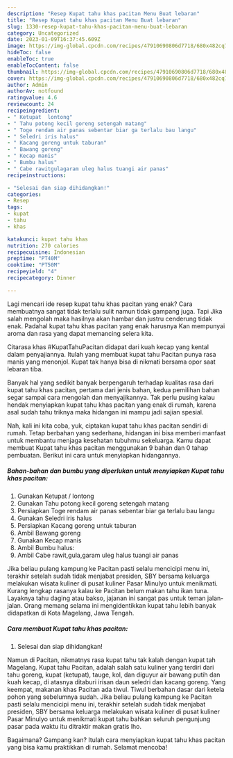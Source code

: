 ```yaml
---
description: "Resep Kupat tahu khas pacitan Menu Buat lebaran"
title: "Resep Kupat tahu khas pacitan Menu Buat lebaran"
slug: 1330-resep-kupat-tahu-khas-pacitan-menu-buat-lebaran
category: Uncategorized
date: 2023-01-09T16:37:45.609Z
image: https://img-global.cpcdn.com/recipes/47910690806d7718/680x482cq70/kupat-tahu-khas-pacitan-foto-resep-utama.jpg
hideToc: false
enableToc: true
enableTocContent: false
thumbnail: https://img-global.cpcdn.com/recipes/47910690806d7718/680x482cq70/kupat-tahu-khas-pacitan-foto-resep-utama.jpg
cover: https://img-global.cpcdn.com/recipes/47910690806d7718/680x482cq70/kupat-tahu-khas-pacitan-foto-resep-utama.jpg
author: Admin
authorAv: notfound
ratingvalue: 4.6
reviewcount: 24
recipeingredient:
- " Ketupat  lontong"
- " Tahu potong kecil goreng setengah matang"
- " Toge rendam air panas sebentar biar ga terlalu bau langu"
- " Seledri iris halus"
- " Kacang goreng untuk taburan"
- " Bawang goreng"
- " Kecap manis"
- " Bumbu halus"
- " Cabe rawitgulagaram uleg halus tuangi air panas"
recipeinstructions:

- "Selesai dan siap dihidangkan!"
categories:
- Resep
tags:
- kupat
- tahu
- khas

katakunci: kupat tahu khas 
nutrition: 270 calories
recipecuisine: Indonesian
preptime: "PT40M"
cooktime: "PT50M"
recipeyield: "4"
recipecategory: Dinner

---
```



Lagi mencari ide resep kupat tahu khas pacitan yang enak? Cara membuatnya sangat tidak terlalu sulit namun tidak gampang juga. Tapi Jika salah mengolah maka hasilnya akan hambar dan justru cenderung tidak enak. Padahal kupat tahu khas pacitan yang enak harusnya Kan mempunyai aroma dan rasa yang dapat memancing selera kita.


Citarasa khas #KupatTahuPacitan didapat dari kuah kecap yang kental dalam penyajiannya. Itulah yang membuat kupat tahu Pacitan punya rasa manis yang menonjol. Kupat tak hanya bisa di nikmati bersama opor saat lebaran tiba.

Banyak hal yang sedikit banyak berpengaruh terhadap kualitas rasa dari kupat tahu khas pacitan, pertama dari jenis bahan, kedua pemilihan bahan segar sampai cara mengolah dan menyajikannya. Tak perlu pusing kalau hendak menyiapkan kupat tahu khas pacitan yang enak di rumah, karena asal sudah tahu triknya maka hidangan ini mampu jadi sajian spesial.


Nah, kali ini kita coba, yuk, ciptakan kupat tahu khas pacitan sendiri di rumah. Tetap berbahan yang sederhana, hidangan ini bisa memberi manfaat untuk membantu menjaga kesehatan tubuhmu sekeluarga. Kamu dapat membuat Kupat tahu khas pacitan menggunakan 9 bahan dan 0 tahap pembuatan. Berikut ini cara untuk menyiapkan hidangannya.

<!--inarticleads1-->

##### Bahan-bahan dan bumbu yang diperlukan untuk menyiapkan Kupat tahu khas pacitan:

1. Gunakan  Ketupat / lontong
1. Gunakan  Tahu potong kecil goreng setengah matang
1. Persiapkan  Toge rendam air panas sebentar biar ga terlalu bau langu
1. Gunakan  Seledri iris halus
1. Persiapkan  Kacang goreng untuk taburan
1. Ambil  Bawang goreng
1. Gunakan  Kecap manis
1. Ambil  Bumbu halus:
1. Ambil  Cabe rawit,gula,garam uleg halus tuangi air panas


Jika beliau pulang kampung ke Pacitan pasti selalu mencicipi menu ini, terakhir setelah sudah tidak menjabat presiden, SBY bersama keluarga melakukan wisata kuliner di pusat kuliner Pasar Minulyo untuk menikmati. Kurang lengkap rasanya kalau ke Pacitan belum makan tahu ikan tuna. Layaknya tahu daging atau bakso, jajanan ini sangat pas untuk teman jalan-jalan. Orang memang selama ini mengidentikkan kupat tahu lebih banyak didapatkan di Kota Magelang, Jawa Tengah. 

<!--inarticleads2-->

##### Cara membuat Kupat tahu khas pacitan:


1. Selesai dan siap dihidangkan!

Namun di Pacitan, nikmatnys rasa kupat tahu tak kalah dengan kupat tah Magelang. Kupat tahu Pacitan, adalah salah satu kuliner yang terdiri dari tahu goreng, kupat (ketupat), tauge, kol, dan diguyur air bawang putih dan kuah kecap, di atasnya ditaburi irisan daun seledri dan kacang goreng. Yang keempat, makanan khas Pacitan ada tiwul. Tiwul berbahan dasar dari ketela pohon yang sebelumnya sudah. Jika beliau pulang kampung ke Pacitan pasti selalu mencicipi menu ini, terakhir setelah sudah tidak menjabat presiden, SBY bersama keluarga melakukan wisata kuliner di pusat kuliner Pasar Minulyo untuk menikmati kupat tahu bahkan seluruh pengunjung pasar pada waktu itu ditraktir makan gratis lho. 

Bagaimana? Gampang kan? Itulah cara menyiapkan kupat tahu khas pacitan yang bisa kamu praktikkan di rumah. Selamat mencoba!
